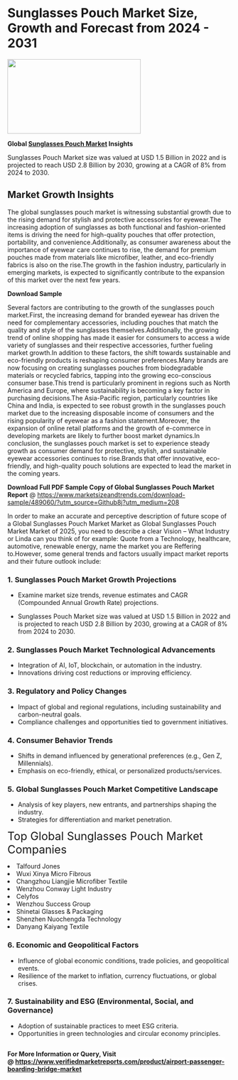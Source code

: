 <H1>Sunglasses Pouch Market Size, Growth and Forecast from 2024 - 2031</H1><img class="aligncenter size-medium wp-image-584254" src="https://thirdeyenews.in/wp-content/uploads/2024/09/Global-Market-Research-300x168.jpeg" alt="" width="300" height="168" /><p><strong>Global&nbsp;<a href="https://www.marketsizeandtrends.com/download-sample/489060/?utm_source=Github8j?utm_medium=208">Sunglasses Pouch Market</a> Insights</strong></p><p>Sunglasses Pouch Market size was valued at USD 1.5 Billion in 2022 and is projected to reach USD 2.8 Billion by 2030, growing at a CAGR of 8% from 2024 to 2030.</p><p><h2>Market Growth Insights</h2> <p>The global sunglasses pouch market is witnessing substantial growth due to the rising demand for stylish and protective accessories for eyewear.The increasing adoption of sunglasses as both functional and fashion-oriented items is driving the need for high-quality pouches that offer protection, portability, and convenience.Additionally, as consumer awareness about the importance of eyewear care continues to rise, the demand for premium pouches made from materials like microfiber, leather, and eco-friendly fabrics is also on the rise.The growth in the fashion industry, particularly in emerging markets, is expected to significantly contribute to the expansion of this market over the next few years.</p> <p><strong>Download Sample</strong></p> <p>Several factors are contributing to the growth of the sunglasses pouch market.First, the increasing demand for branded eyewear has driven the need for complementary accessories, including pouches that match the quality and style of the sunglasses themselves.Additionally, the growing trend of online shopping has made it easier for consumers to access a wide variety of sunglasses and their respective accessories, further fueling market growth.In addition to these factors, the shift towards sustainable and eco-friendly products is reshaping consumer preferences.Many brands are now focusing on creating sunglasses pouches from biodegradable materials or recycled fabrics, tapping into the growing eco-conscious consumer base.This trend is particularly prominent in regions such as North America and Europe, where sustainability is becoming a key factor in purchasing decisions.The Asia-Pacific region, particularly countries like China and India, is expected to see robust growth in the sunglasses pouch market due to the increasing disposable income of consumers and the rising popularity of eyewear as a fashion statement.Moreover, the expansion of online retail platforms and the growth of e-commerce in developing markets are likely to further boost market dynamics.In conclusion, the sunglasses pouch market is set to experience steady growth as consumer demand for protective, stylish, and sustainable eyewear accessories continues to rise.Brands that offer innovative, eco-friendly, and high-quality pouch solutions are expected to lead the market in the coming years.</p> <p><span class=""><strong>Download Full PDF Sample Copy of Global Sunglasses Pouch Market Report</strong> @ <a href="https://www.marketsizeandtrends.com/download-sample/489060/?utm_source=Github8j?utm_medium=208" target="_blank">https://www.marketsizeandtrends.com/download-sample/489060/?utm_source=Github8j?utm_medium=208</a></span></p><p>In order to make an accurate and perceptive description of future scope of a Global&nbsp;Sunglasses Pouch Market Market as Global&nbsp;Sunglasses Pouch Market Market of 2025, you need to describe a clear Vision &ndash; What Industry or Linda can you think of for example: Quote from a Technology, healthcare, automotive, renewable energy, name the market you are Reffering to.However, some general trends and factors usually impact market reports and their future outlook include:</p><h3>1.&nbsp;<strong>Sunglasses Pouch Market Growth Projections</strong></h3><ul><li>Examine market size trends, revenue estimates and CAGR (Compounded Annual Growth Rate) projections.</li><li><p>Sunglasses Pouch Market size was valued at USD 1.5 Billion in 2022 and is projected to reach USD 2.8 Billion by 2030, growing at a CAGR of 8% from 2024 to 2030.</p></li></ul><h3>2.&nbsp;<strong>Sunglasses Pouch Market Technological Advancements</strong></h3><ul><li>Integration of AI, IoT, blockchain, or automation in the industry.</li><li>Innovations driving cost reductions or improving efficiency.</li></ul><h3>3.&nbsp;<strong>Regulatory and Policy Changes</strong></h3><ul><li>Impact of global and regional regulations, including sustainability and carbon-neutral goals.</li><li>Compliance challenges and opportunities tied to government initiatives.</li></ul><h3>4.&nbsp;<strong>Consumer Behavior Trends</strong></h3><ul><li>Shifts in demand influenced by generational preferences (e.g., Gen Z, Millennials).</li><li>Emphasis on eco-friendly, ethical, or personalized products/services.</li></ul><h3>5.&nbsp;<strong>Global Sunglasses Pouch Market Competitive Landscape</strong></h3><ul><li>Analysis of key players, new entrants, and partnerships shaping the industry.</li><li>Strategies for differentiation and market penetration.</li></ul><p data-pm-slice="1 1 []"><span style="color: inherit; font-family: inherit; font-size: 25px;">Top Global Sunglasses Pouch Market Companies</span></p><div class="" data-test-id=""><p><li>Talfourd Jones</li><li> Wuxi Xinya Micro Fibrous</li><li> Changzhou Liangjie Microfiber Textile</li><li> Wenzhou Conway Light Industry</li><li> Celyfos</li><li> Wenzhou Success Group</li><li> Shinetai Glasses & Packaging</li><li> Shenzhen Nuochengda Technology</li><li> Danyang Kaiyang Textile</li></p></div><h3>6.&nbsp;<strong>Economic and Geopolitical Factors</strong></h3><ul><li>Influence of global economic conditions, trade policies, and geopolitical events.</li><li>Resilience of the market to inflation, currency fluctuations, or global crises.</li></ul><h3>7.&nbsp;<strong>Sustainability and ESG (Environmental, Social, and Governance)</strong></h3><ul><li>Adoption of sustainable practices to meet ESG criteria.</li><li>Opportunities in green technologies and circular economy principles.</li></ul><h2><strong style="font-size: 14px;">For More Information or Query, Visit @&nbsp;</strong><a style="background-color: #ffffff; font-size: 14px;" href="https://www.marketsizeandtrends.com/report/sunglasses-pouch-market/" target="_blank">https://www.verifiedmarketreports.com/product/airport-passenger-boarding-bridge-market</a></h2>